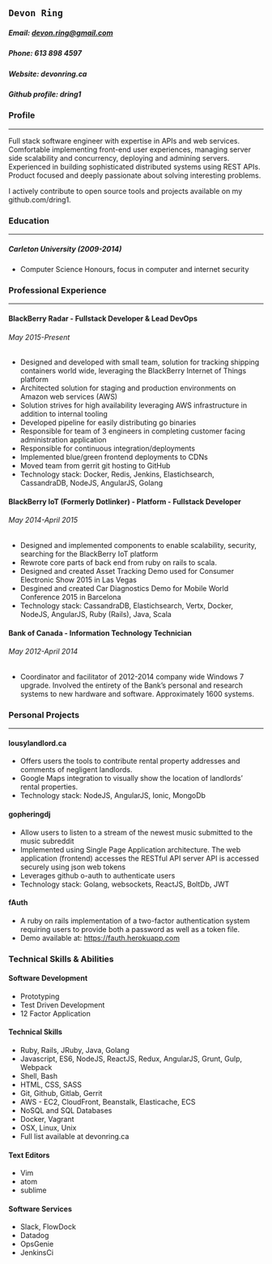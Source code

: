 
## `Devon Ring`
##### Email: devon.ring@gmail.com
##### Phone: 613 898 4597
##### Website: devonring.ca
##### Github profile: dring1


### Profile
-----
Full stack software engineer with expertise in APIs and web services. Comfortable implementing front-end user experiences, managing server side scalability and concurrency, deploying and admining servers. Experienced in building sophisticated distributed systems using REST APIs. Product focused and deeply passionate about solving interesting problems.

I actively contribute to open source tools and projects available on my github.com/dring1.

### Education
-----
##### Carleton University (2009-2014)
* Computer Science Honours, focus in computer and internet security

### Professional Experience
-----
#### BlackBerry Radar - Fullstack Developer & Lead DevOps
###### May 2015-Present
- Designed and developed with small team, solution for tracking shipping containers world wide, leveraging the BlackBerry Internet of Things platform
- Architected solution for staging and production environments on Amazon web services (AWS)
- Solution strives for high availability leveraging AWS infrastructure in addition to internal tooling
- Developed pipeline for easily distributing go binaries
- Responsible for team of 3 engineers in completing customer facing administration application
- Responsible for continuous integration/deployments
- Implemented blue/green frontend deployments to CDNs
- Moved team from gerrit git hosting to GitHub
- Technology stack: Docker, Redis, Jenkins, Elastichsearch, CassandraDB, NodeJS, AngularJS, Golang

#### BlackBerry IoT (Formerly Dotlinker) - Platform - Fullstack Developer
###### May 2014-April 2015
- Designed and implemented components to enable scalability, security, searching for the BlackBerry IoT platform
- Rewrote core parts of back end from ruby on rails to scala.
- Designed and created Asset Tracking Demo used for Consumer Electronic Show 2015 in Las Vegas
- Desgined and created Car Diagnostics Demo for Mobile World Conference 2015 in Barcelona
- Technology stack: CassandraDB, Elastichsearch, Vertx, Docker, NodeJS, AngularJS, Ruby (Rails), Java, Scala

#### Bank of Canada - Information Technology Technician
###### May 2012-April 2014
* Coordinator and facilitator of 2012-2014 company wide Windows 7 upgrade. Involved the entirety of the Bank’s personal and research systems to new hardware and software.  Approximately 1600 systems.


### Personal Projects

----

#### lousylandlord.ca

* Offers users the tools to contribute rental property addresses and comments of negligent landlords.
* Google Maps integration to visually show the location of landlords’ rental properties.
* Technology stack: NodeJS, AngularJS, Ionic, MongoDb

#### gopheringdj
* Allow users to listen to a stream of the newest music submitted to the music subreddit
* Implemented using Single Page Application architecture. The web application (frontend) accesses the RESTful API server API is accessed securely using json web tokens
* Leverages github o-auth to authenticate users
* Technology stack: Golang, websockets, ReactJS, BoltDb, JWT

#### fAuth
* A ruby on rails implementation of a two-factor authentication system requiring users to provide both a password as well as a token file.
* Demo available at: https://fauth.herokuapp.com

### Technical Skills & Abilities

#### Software Development
* Prototyping
* Test Driven Development
* 12 Factor Application

#### Technical Skills
* Ruby, Rails, JRuby, Java, Golang
* Javascript, ES6, NodeJS, ReactJS, Redux, AngularJS, Grunt, Gulp, Webpack
* Shell, Bash
* HTML, CSS, SASS
* Git, Github, Gitlab, Gerrit
* AWS - EC2, CloudFront, Beanstalk, Elasticache, ECS
* NoSQL and SQL Databases
* Docker, Vagrant
* OSX, Linux, Unix
* Full list available at devonring.ca

#### Text Editors
* Vim
* atom
* sublime

#### Software Services
* Slack, FlowDock
* Datadog
* OpsGenie
* JenkinsCi
